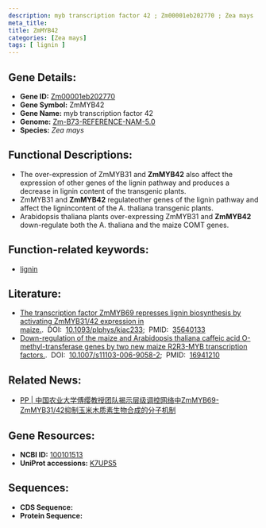 ```yaml
---
description: myb transcription factor 42 ; Zm00001eb202770 ; Zea mays
meta_title:
title: ZmMYB42
categories: [Zea mays]
tags: [ lignin ]
---
```


## Gene Details:
- **Gene ID:**	[Zm00001eb202770](https://www.maizegdb.org/gene_center/gene/Zm00001eb202770)
- **Gene Symbol:** ZmMYB42
- **Gene Name:** myb transcription factor 42
- **Genome:** [Zm-B73-REFERENCE-NAM-5.0](https://www.maizegdb.org/genome/assembly/Zm-B73-REFERENCE-NAM-5.0)
- **Species:** *Zea mays*

## Functional Descriptions:
   - The over-expression of ZmMYB31 and **ZmMYB42** also affect the expression of other genes of the lignin pathway and produces a decrease in lignin content of the transgenic plants.
   - ZmMYB31 and **ZmMYB42** regulateother genes of the lignin pathway and affect the lignincontent of the A. thaliana transgenic plants.
   - Arabidopsis thaliana plants over-expressing ZmMYB31 and **ZmMYB42** down-regulate both the A. thaliana and the maize COMT genes.

## Function-related keywords:
- [lignin](/tags/lignin/)

## Literature:
   - [The transcription factor ZmMYB69 represses lignin biosynthesis by activating ZmMYB31/42 expression in maize.]( https://academic.oup.com/plphys/article/189/4/1916/6594499).&nbsp;&nbsp;DOI:&nbsp;&nbsp;[10.1093/plphys/kiac233](https://academic.oup.com/plphys/article/189/4/1916/6594499);&nbsp;&nbsp;PMID:&nbsp;&nbsp;[35640133](https://pubmed.ncbi.nlm.nih.gov/35640133/)
   - [Down-regulation of the maize and Arabidopsis thaliana caffeic acid O-methyl-transferase genes by two new maize R2R3-MYB transcription factors.]( https://link.springer.com/article/10.1007/s11103-006-9058-2).&nbsp;&nbsp;DOI:&nbsp;&nbsp;[10.1007/s11103-006-9058-2](https://link.springer.com/article/10.1007/s11103-006-9058-2);&nbsp;&nbsp;PMID:&nbsp;&nbsp;[16941210](https://pubmed.ncbi.nlm.nih.gov/16941210/)

## Related News:
   - [PP | 中国农业大学傅缨教授团队揭示层级调控网络中ZmMYB69-ZmMYB31/42抑制玉米木质素生物合成的分子机制](https://mp.weixin.qq.com/s?__biz=Mzg3MDEwNDEyMg==&mid=2247530225&idx=2&sn=a637ffdfec25e4dc42312e3397ec5e63&chksm=ce90dba4f9e752b2e65fc70b4c9f5493a78d712b3b4064b7648a4ee94dfbcc41e21cb76b87fd&scene=27#wechat_redirect)

## Gene Resources:
- **NCBI ID:** [100101513](https://www.ncbi.nlm.nih.gov/gene/?term=100101513)
- **UniProt accessions:** [K7UPS5](https://www.uniprot.org/uniprotkb/K7UPS5/entry)



## Sequences:
- **CDS Sequence:**
- **Protein Sequence:**
